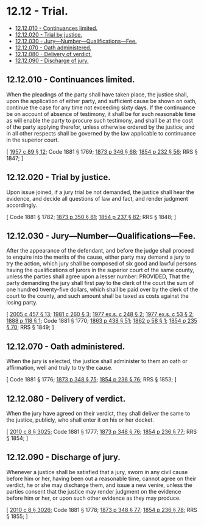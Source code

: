# 12.12 - Trial.
* [12.12.010 - Continuances limited.](#1212010---continuances-limited)
* [12.12.020 - Trial by justice.](#1212020---trial-by-justice)
* [12.12.030 - Jury—Number—Qualifications—Fee.](#1212030---jurynumberqualificationsfee)
* [12.12.070 - Oath administered.](#1212070---oath-administered)
* [12.12.080 - Delivery of verdict.](#1212080---delivery-of-verdict)
* [12.12.090 - Discharge of jury.](#1212090---discharge-of-jury)
## 12.12.010 - Continuances limited.
When the pleadings of the party shall have taken place, the justice shall, upon the application of either party, and sufficient cause be shown on oath, continue the case for any time not exceeding sixty days. If the continuance be on account of absence of testimony, it shall be for such reasonable time as will enable the party to procure such testimony, and shall be at the cost of the party applying therefor, unless otherwise ordered by the justice; and in all other respects shall be governed by the law applicable to continuance in the superior court.

\[ [1957 c 89 § 12](https://leg.wa.gov/CodeReviser/documents/sessionlaw/1957c89.pdf?cite=1957%20c%2089%20§%2012); Code 1881 § 1769; [1873 p 346 § 68](https://leg.wa.gov/CodeReviser/Pages/session_laws.aspx?cite=1873%20p%20346%20§%2068); [1854 p 232 § 56](https://leg.wa.gov/CodeReviser/Pages/session_laws.aspx?cite=1854%20p%20232%20§%2056); RRS § 1847; \]

## 12.12.020 - Trial by justice.
Upon issue joined, if a jury trial be not demanded, the justice shall hear the evidence, and decide all questions of law and fact, and render judgment accordingly.

\[ Code 1881 § 1782; [1873 p 350 § 81](https://leg.wa.gov/CodeReviser/Pages/session_laws.aspx?cite=1873%20p%20350%20§%2081); [1854 p 237 § 82](https://leg.wa.gov/CodeReviser/Pages/session_laws.aspx?cite=1854%20p%20237%20§%2082); RRS § 1848; \]

## 12.12.030 - Jury—Number—Qualifications—Fee.
After the appearance of the defendant, and before the judge shall proceed to enquire into the merits of the cause, either party may demand a jury to try the action, which jury shall be composed of six good and lawful persons having the qualifications of jurors in the superior court of the same county, unless the parties shall agree upon a lesser number: PROVIDED, That the party demanding the jury shall first pay to the clerk of the court the sum of one hundred twenty-five dollars, which shall be paid over by the clerk of the court to the county, and such amount shall be taxed as costs against the losing party.

\[ [2005 c 457 § 13](https://lawfilesext.leg.wa.gov/biennium/2005-06/Pdf/Bills/Session%20Laws/Senate/5454-S2.SL.pdf?cite=2005%20c%20457%20§%2013); [1981 c 260 § 3](https://leg.wa.gov/CodeReviser/documents/sessionlaw/1981c260.pdf?cite=1981%20c%20260%20§%203); [1977 ex.s. c 248 § 2](https://leg.wa.gov/CodeReviser/documents/sessionlaw/1977ex1c248.pdf?cite=1977%20ex.s.%20c%20248%20§%202); [1977 ex.s. c 53 § 2](https://leg.wa.gov/CodeReviser/documents/sessionlaw/1977ex1c53.pdf?cite=1977%20ex.s.%20c%2053%20§%202); [1888 p 118 § 1](https://leg.wa.gov/CodeReviser/Pages/session_laws.aspx?cite=1888%20p%20118%20§%201); Code 1881 § 1770; [1863 p 438 § 51](https://leg.wa.gov/CodeReviser/Pages/session_laws.aspx?cite=1863%20p%20438%20§%2051); [1862 p 58 § 1](https://leg.wa.gov/CodeReviser/Pages/session_laws.aspx?cite=1862%20p%2058%20§%201); [1854 p 235 § 70](https://leg.wa.gov/CodeReviser/Pages/session_laws.aspx?cite=1854%20p%20235%20§%2070); RRS § 1849; \]

## 12.12.070 - Oath administered.
When the jury is selected, the justice shall administer to them an oath or affirmation, well and truly to try the cause.

\[ Code 1881 § 1776; [1873 p 348 § 75](https://leg.wa.gov/CodeReviser/Pages/session_laws.aspx?cite=1873%20p%20348%20§%2075); [1854 p 236 § 76](https://leg.wa.gov/CodeReviser/Pages/session_laws.aspx?cite=1854%20p%20236%20§%2076); RRS § 1853; \]

## 12.12.080 - Delivery of verdict.
When the jury have agreed on their verdict, they shall deliver the same to the justice, publicly, who shall enter it on his or her docket.

\[ [2010 c 8 § 3025](https://lawfilesext.leg.wa.gov/biennium/2009-10/Pdf/Bills/Session%20Laws/Senate/6239-S.SL.pdf?cite=2010%20c%208%20§%203025); Code 1881 § 1777; [1873 p 348 § 76](https://leg.wa.gov/CodeReviser/Pages/session_laws.aspx?cite=1873%20p%20348%20§%2076); [1854 p 236 § 77](https://leg.wa.gov/CodeReviser/Pages/session_laws.aspx?cite=1854%20p%20236%20§%2077); RRS § 1854; \]

## 12.12.090 - Discharge of jury.
Whenever a justice shall be satisfied that a jury, sworn in any civil cause before him or her, having been out a reasonable time, cannot agree on their verdict, he or she may discharge them, and issue a new venire, unless the parties consent that the justice may render judgment on the evidence before him or her, or upon such other evidence as they may produce.

\[ [2010 c 8 § 3026](https://lawfilesext.leg.wa.gov/biennium/2009-10/Pdf/Bills/Session%20Laws/Senate/6239-S.SL.pdf?cite=2010%20c%208%20§%203026); Code 1881 § 1778; [1873 p 348 § 77](https://leg.wa.gov/CodeReviser/Pages/session_laws.aspx?cite=1873%20p%20348%20§%2077); [1854 p 236 § 78](https://leg.wa.gov/CodeReviser/Pages/session_laws.aspx?cite=1854%20p%20236%20§%2078); RRS § 1855; \]

